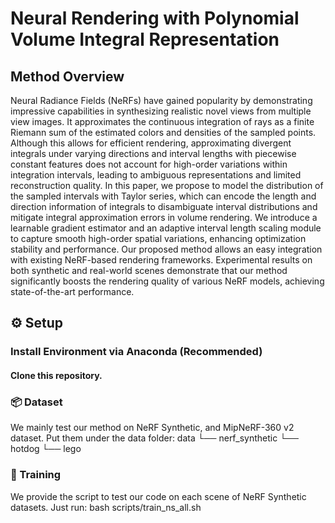 # Neural Rendering with Polynomial Volume Integral Representation
## Method Overview

Neural Radiance Fields (NeRFs) have gained popularity by demonstrating impressive capabilities in synthesizing realistic novel views from multiple view images. It approximates the continuous integration of rays as a finite Riemann sum of the estimated colors and densities of the sampled points. Although this allows for efficient rendering, approximating divergent integrals under varying directions and interval lengths with piecewise constant features does not account for high-order variations within integration intervals, leading to ambiguous representations and limited reconstruction quality. In this paper, we propose to model the distribution of the sampled intervals with Taylor series, which can encode the length and direction information of integrals to disambiguate interval distributions and mitigate integral approximation errors in volume rendering. We introduce a learnable gradient estimator and an adaptive interval length scaling module to capture smooth high-order spatial variations, enhancing optimization stability and performance. Our proposed method allows an easy integration with existing NeRF-based rendering frameworks. Experimental results on both synthetic and real-world scenes demonstrate that our method significantly boosts the rendering quality of various NeRF models, achieving state-of-the-art performance.

## ⚙️ Setup
### Install Environment via Anaconda (Recommended)
#### Clone this repository.


### 📦 Dataset
We mainly test our method on NeRF Synthetic, and MipNeRF-360 v2 dataset. Put them under the data folder:
data
└── nerf_synthetic
    └── hotdog
    └── lego

### 🏃 Training
We provide the script to test our code on each scene of NeRF Synthetic datasets. Just run:
bash scripts/train_ns_all.sh

